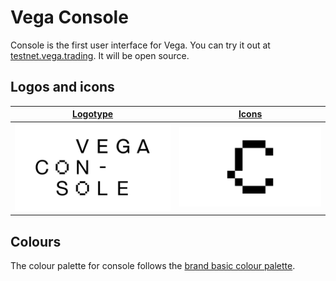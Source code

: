 # Vega Console
Console is the first user interface for Vega. You can try it out at [testnet.vega.trading](https://testnet.vega.trading). It will be open source.

## Logos and icons
| [Logotype](2A%20Logotype) | [Icons](2B%20Brand%20Icon) |
| --- | --- |
|![Black](./2A%20Logotype/1_Vega_Console_Logotype_Stacked_Black.png)|![Black](./2B%20Brand%20Icon/Vega_Console_Brand_Icon_Black.png)

## Colours
The colour palette for console follows the [brand basic colour palette](../1%20Vega%20Brand%20Basics/1C%20Colour%20Palette/).